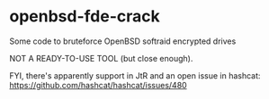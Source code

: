 # openbsd-fde-crack
Some code to bruteforce OpenBSD softraid encrypted drives

NOT A READY-TO-USE TOOL (but close enough).

FYI, there's apparently support in JtR and an open issue in hashcat: https://github.com/hashcat/hashcat/issues/480

